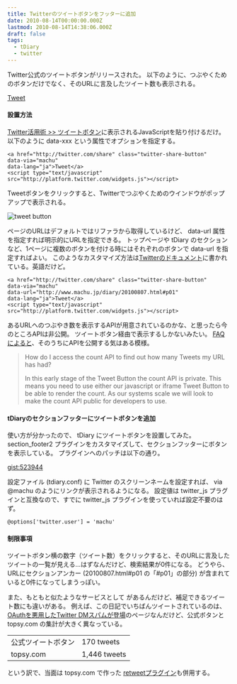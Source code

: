 ```yaml
---
title: Twitterのツイートボタンをフッターに追加
date: 2010-08-14T00:00:00.000Z
lastmod: 2010-08-14T14:38:06.000Z
draft: false
tags:
  - tDiary
  - twitter
---
```


Twitter公式のツイートボタンがリリースされた。 以下のように、つぶやくためのボタンだけでなく、そのURLに言及したツイート数も表示される。

[Tweet](http://twitter.com/share)

#### 設置方法

[Twitter活用術 >> ツイートボタン](http://twitter.com/goodies/tweetbutton)に表示されるJavaScriptを貼り付けるだけ。 以下のように data-xxx という属性でオプションを指定する。

```
<a href="http://twitter.com/share" class="twitter-share-button"
data-via="machu"
data-lang="ja">Tweet</a>
<script type="text/javascript" src="http://platform.twitter.com/widgets.js"></script>
```

Tweetボタンをクリックすると、Twitterでつぶやくためのウインドウがポップアップで表示される。

![tweet button](@/assets/flickr/4890081656.jpg "tweet button")

ページのURLはデフォルトではリファラから取得しているけど、 data-url 属性を指定すれば明示的にURLを指定できる。 トップページや tDiary のセクションなど、1ページに複数のボタンを付ける時にはそれぞれのボタンで data-url を指定すればよい。 このようなカスタマイズ方法は[Twitterのドキュメント](http://dev.twitter.com/pages/tweet_button)に書かれている。英語だけど。

```
<a href="http://twitter.com/share" class="twitter-share-button"
data-via="machu"
data-url="http://www.machu.jp/diary/20100807.html#p01"
data-lang="ja">Tweet</a>
<script type="text/javascript" src="http://platform.twitter.com/widgets.js"></script>
```

あるURLへのつぶやき数を表示するAPIが用意されているのかな、と思ったら今のところAPIは非公開。 ツイートボタン経由で表示するしかないみたい。 [FAQによると](http://dev.twitter.com/pages/tweet_button_faq#count-api)、そのうちにAPIを公開する気はある模様。

> How do I access the count API to find out how many Tweets my URL has had?
>
> In this early stage of the Tweet Button the count API is private. This means you need to use either our javascript or iframe Tweet Button to be able to render the count. As our systems scale we will look to make the count API public for developers to use.

#### tDiaryのセクションフッターにツイートボタンを追加

使い方が分かったので、 tDiary にツイートボタンを設置してみた。 section_footer2 プラグインをカスタマイズして、セクションフッターにボタンを表示している。 プラグインへのパッチは以下の通り。

[gist:523944](http://gist.github.com/523944)

設定ファイル (tdiary.conf) に Twitter のスクリーンネームを設定すれば、 via @machu のようにリンクが表示されるようになる。 設定値は twitter_js プラグインと互換なので、すでに twitter_js プラグインを使っていれば設定不要のはず。

```
@options['twitter.user'] = 'machu'
```

#### 制限事項

ツイートボタン横の数字（ツイート数）をクリックすると、そのURLに言及したツイートの一覧が見える…はずなんだけど、検索結果が0件になる。 どうやら、URLにセクションアンカー (20100807.html#p01 の「#p01」の部分) が含まれていると0件になってしまうっぽい。

また、もともと似たようなサービスとして があるんだけど、補足できるツイート数にも違いがある。 例えば、この日記でいちばんツイートされているのは、[OAuthを悪用したTwitter DMスパムが登場](/posts/20090801/p01)のページなんだけど、公式ボタンと topsy.com の集計が大きく異なっている。

|                    |              |
| ------------------ | ------------ |
| 公式ツイートボタン | 170 tweets   |
| topsy.com          | 1,446 tweets |

という訳で、当面は topsy.com で作った [retweetプラグイン](/posts/20100424/p01)も併用する。
